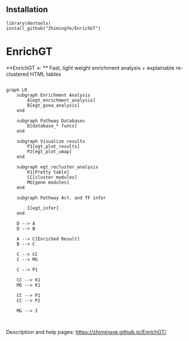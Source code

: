 ## Installation

```{r}
library(devtools)
install_github("ZhimingYe/EnrichGT")
```
# EnrichGT


**EnrichGT <- ** Fast, light weight enrichment analysis + explainable re-clustered HTML tables


```mermaid

graph LR
    subgraph Enrichment Analysis
        A[egt_enrichment_analysis]
        B[egt_gsea_analysis]
    end

    subgraph Pathway Databases
        D[database_* funcs]
    end

    subgraph Visualize results
        P1[egt_plot_results]
        P2[egt_plot_umap]
    end

    subgraph egt_recluster_analysis
        K1[Pretty table]
        CC[cluster modules]
        MG[gene modules]
    end

    subgraph Pathway Act. and TF infer 
        
        I[egt_infer]
    end

    D --> A
    D --> B

    A --> C[Enriched Result]
    B --> C

    C --> CC
    C --> MG

    C --> P1

    CC --> K1
    MG --> K1

    CC --> P1
    CC --> P2

    MG --> I



```


Description and help pages: <https://zhimingye.github.io/EnrichGT/>
